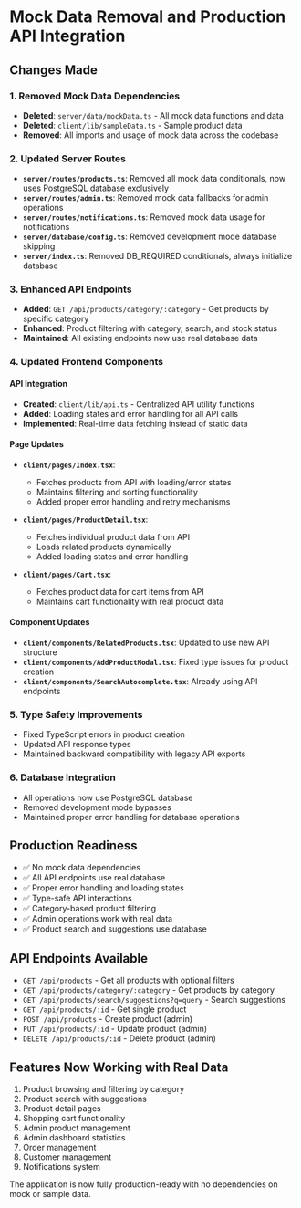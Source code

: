 # Mock Data Removal and Production API Integration

## Changes Made

### 1. Removed Mock Data Dependencies

- **Deleted**: `server/data/mockData.ts` - All mock data functions and data
- **Deleted**: `client/lib/sampleData.ts` - Sample product data
- **Removed**: All imports and usage of mock data across the codebase

### 2. Updated Server Routes

- **`server/routes/products.ts`**: Removed all mock data conditionals, now uses PostgreSQL database exclusively
- **`server/routes/admin.ts`**: Removed mock data fallbacks for admin operations
- **`server/routes/notifications.ts`**: Removed mock data usage for notifications
- **`server/database/config.ts`**: Removed development mode database skipping
- **`server/index.ts`**: Removed DB_REQUIRED conditionals, always initialize database

### 3. Enhanced API Endpoints

- **Added**: `GET /api/products/category/:category` - Get products by specific category
- **Enhanced**: Product filtering with category, search, and stock status
- **Maintained**: All existing endpoints now use real database data

### 4. Updated Frontend Components

#### API Integration

- **Created**: `client/lib/api.ts` - Centralized API utility functions
- **Added**: Loading states and error handling for all API calls
- **Implemented**: Real-time data fetching instead of static data

#### Page Updates

- **`client/pages/Index.tsx`**:

  - Fetches products from API with loading/error states
  - Maintains filtering and sorting functionality
  - Added proper error handling and retry mechanisms

- **`client/pages/ProductDetail.tsx`**:

  - Fetches individual product data from API
  - Loads related products dynamically
  - Added loading states and error handling

- **`client/pages/Cart.tsx`**:
  - Fetches product data for cart items from API
  - Maintains cart functionality with real product data

#### Component Updates

- **`client/components/RelatedProducts.tsx`**: Updated to use new API structure
- **`client/components/AddProductModal.tsx`**: Fixed type issues for product creation
- **`client/components/SearchAutocomplete.tsx`**: Already using API endpoints

### 5. Type Safety Improvements

- Fixed TypeScript errors in product creation
- Updated API response types
- Maintained backward compatibility with legacy API exports

### 6. Database Integration

- All operations now use PostgreSQL database
- Removed development mode bypasses
- Maintained proper error handling for database operations

## Production Readiness

- ✅ No mock data dependencies
- ✅ All API endpoints use real database
- ✅ Proper error handling and loading states
- ✅ Type-safe API interactions
- ✅ Category-based product filtering
- ✅ Admin operations work with real data
- ✅ Product search and suggestions use database

## API Endpoints Available

- `GET /api/products` - Get all products with optional filters
- `GET /api/products/category/:category` - Get products by category
- `GET /api/products/search/suggestions?q=query` - Search suggestions
- `GET /api/products/:id` - Get single product
- `POST /api/products` - Create product (admin)
- `PUT /api/products/:id` - Update product (admin)
- `DELETE /api/products/:id` - Delete product (admin)

## Features Now Working with Real Data

1. Product browsing and filtering by category
2. Product search with suggestions
3. Product detail pages
4. Shopping cart functionality
5. Admin product management
6. Admin dashboard statistics
7. Order management
8. Customer management
9. Notifications system

The application is now fully production-ready with no dependencies on mock or sample data.
